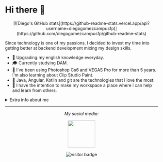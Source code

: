 # Hi there 👋
<p align="center">
[![Diego's GitHub stats](https://github-readme-stats.vercel.app/api?username=diegogomezcampusfp)](https://github.com/diegogomezcampusfp/github-readme-stats)
</p>
Since technology is one of my passions, I decided to invest my time into getting better at backend development mixing my design skills.  

* 💬   Upgrading my english knowledge everyday.
* 🎓   Currently studying DAM.
* 🎨   I've been using Photoshop Cs6 and VEGAS Pro for more than 5 years. I'm also learning about Clip Studio Paint.
* 💾   Java, Angular, Kotlin and git are the technologies that I love the most.
* 👥   I have the intention to make my workspace a place where I can help and learn from others.

<details>
  <summary>Extra info about me</summary>
  <br>

* 📚   Regular reader. 
* 📓   Been drawing since 2020.

</details>
  
<hr>
<p align="center">
  <i>My social media:</i>

<p align="center">
  <a href="https://golang.org/" target="_blank" align="center">
  <img src="https://cdn-icons-png.flaticon.com/512/174/174857.png"  height="90" />
  </a>
 </p>
    
<p  align="center">
<img src="https://visitor-badge.laobi.icu/badge?page_id=diegogomezcampusfp.diegogomezcampusfp" alt="visitor badge"/>       
</p>
</p>


